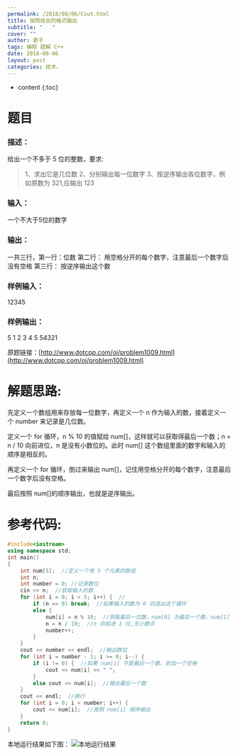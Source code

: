 ```yaml
---
permalink: /2018/08/06/Cout.html
title: 按照给出的格式输出
subtitle: "   "
cover: ""
author: 君子
tags: 编程 题解 C++
date: 2018-08-06
layout: post
categories: 技术，
---
```


* content
{:toc}
#  题目
###  描述：
给出一个不多于 5 位的整数，要求:
>1、求出它是几位数 
>2、分别输出每一位数字 
>3、按逆序输出各位数字，例如原数为 321,应输出 123

###  输入：
一个不大于5位的数字

###  输出：
一共三行，第一行：位数 
第二行： 用空格分开的每个数字，注意最后一个数字后没有空格 
第三行： 按逆序输出这个数

###  样例输入：
12345

###  样例输出：
5
1 2 3 4 5
54321

原题链接：[http://www.dotcpp.com/oj/problem1009.html](http://www.dotcpp.com/oj/problem1009.html)
#  解题思路:

先定义一个数组用来存放每一位数字，再定义一个 n 作为输入的数，接着定义一个 number 来记录是几位数。

定义一个 for 循环，n % 10 的值赋给 num[]，这样就可以获取得最后一个数；n = n / 10 向前进位，n 是没有小数位的。此时 num[] 这个数组里面的数字和输入的顺序是相反的。

再定义一个 for 循环，倒过来输出 num[]，记住用空格分开的每个数字，注意最后一个数字后没有空格。

最后按照 num[]的顺序输出，也就是逆序输出。

#  参考代码:
```C++
#include<iostream>
using namespace std;
int main()
{
	int num[5];  //定义一个有 5 个元素的数组
	int n;
	int number = 0; //记录数位
	cin >> n;  //获取输入的数
	for (int i = 0; i < 5; i++) {  //
		if (n == 0) break;  //如果输入的数为 0 则退出这个循环
		else {
			num[i] = n % 10;  //获取最后一位数，num[0] 为最后一个数，num[1] 是倒数第二个数
			n = n / 10;  //n 向前进 1 位,无小数点
			number++;
		}
	}
	cout << number << endl;  //输出数位
	for (int i = number - 1; i >= 0; i--) {
		if (i != 0) {  //如果 num[i] 不是最后一个数，则加一个空格
			cout << num[i] << " ";
		}
		else cout << num[i];  //输出最后一个数
	}
	cout << endl;  //换行
	for (int i = 0; i < number; i++) {
		cout << num[i];  //按照 num[i] 顺序输出
	}
	return 0;
}
```
本地运行结果如下图：
<img data-src="https://img.lbjheiheihei.xyz/FugXx-IrCrvHkq2JqbrDKvaRl9MU" class="lazyload"  alt="本地运行结果" title="本地运行结果">